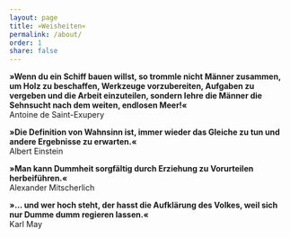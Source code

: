 ```yaml
---
layout: page
title: »Weisheiten«
permalink: /about/
order: 1
share: false
---
```


**»Wenn du ein Schiff bauen willst, so trommle nicht Männer zusammen, um Holz zu beschaffen, Werkzeuge vorzubereiten, Aufgaben zu vergeben und die Arbeit einzuteilen, sondern lehre die Männer die Sehnsucht nach dem weiten, endlosen Meer!«**<br>
Antoine de Saint-Exupery

**»Die Definition von Wahnsinn ist, immer wieder das Gleiche zu tun und andere Ergebnisse zu erwarten.«**<br>
Albert Einstein

**»Man kann Dummheit sorgfältig durch Erziehung zu Vorurteilen herbeiführen.«**<br>
Alexander Mitscherlich

**»... und wer hoch steht, der hasst die Aufklärung des Volkes, weil sich nur Dumme dumm regieren lassen.«**<br>
Karl May
